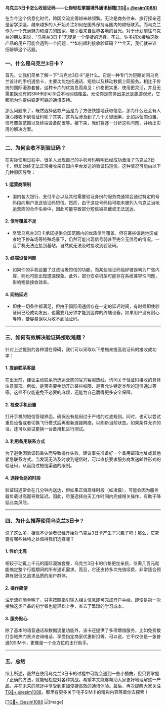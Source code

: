 **乌克兰3日卡怎么收验证码——让你轻松掌握境外通讯秘籍[[TG💪+ @esim1088](https://t.me/s/esim1088)]**

在当今这个信息化时代，跨国交流变得越来越频繁。无论是商务往来、旅行探亲还是留学深造，越来越多的人开始关注如何在国外保持与国内的顺畅联系。而乌克兰作为一个充满魅力和潜力的国家，吸引着来自世界各地的目光。对于计划前往乌克兰的朋友来说，“乌克兰3日卡”无疑是一个便捷的选择。不过，许多初次接触这款产品的用户可能会遇到一个问题：**如何顺利接收验证码？**今天，我们就来详细聊聊这个话题。

### 一、什么是乌克兰3日卡？

首先，让我们简单了解一下“乌克兰3日卡”是什么。它是一种专门为短期访问乌克兰设计的手机通信卡，主要功能包括通话、短信以及移动数据上网服务。相比于传统的国际漫游套餐，这种卡片的优势显而易见：价格更实惠、使用更灵活，并且无需更换现有的SIM卡即可享受本地网络覆盖。无论你是商务出差还是旅游观光，它都能为你提供稳定可靠的通讯支持。

那么问题来了，既然选择这款产品是为了方便快捷地获取信息，那为什么还会有人担心接收不到验证码呢？其实，这背后涉及到了几个关键因素，比如运营商设置、信号覆盖范围以及终端设备配置等。接下来，我们将逐一分析这些问题，并给出实用的解决方案。

---

### 二、为何会收不到验证码？

在实际使用过程中，很多人发现自己的手机号码明明已经成功激活了乌克兰3日卡，但却始终无法正常接收来自国内平台发送的验证码短信。这种情况可能由以下几种原因导致：

#### 1. **运营商限制**
   - 国内各大银行、支付平台以及其他需要验证身份的服务商通常会通过特定的号码段向用户发送验证码短信。然而，由于这些号码段可能未被列入乌克兰当地运营商的合作名单中，因此可能导致部分短信被拦截或无法送达。
   
#### 2. **信号覆盖不足**
   - 尽管乌克兰3日卡承诺提供全国范围内的优质信号覆盖，但在某些偏远地区或者地下停车场等特殊场景下，仍然可能出现信号弱甚至完全无信号的情况。一旦手机无法连接到基站，自然就无法及时接收到验证码。

#### 3. **终端设备问题**
   - 如果你的手机设置了过滤垃圾短信的功能，而某些验证码恰好被误判为广告内容，则也可能出现遗漏现象。此外，部分安卓机型可能存在系统兼容性问题，影响短信接收效率。

#### 4. **网络延迟**
   - 即使一切条件都满足，但由于国际间通信存在一定的延迟时间，有时候即使验证码已经成功发出，也需要几分钟才能到达你的终端设备。如果用户没有耐心等待，便容易误以为收不到验证码。

---

### 三、如何有效解决验证码接收难题？

针对上述提到的各种潜在障碍，我们可以采取以下措施来提高验证码的接收成功率：

#### 1. **提前联系客服**
   在出发前，建议主动联系所选运营商的官方客服热线，询问关于验证码接收的具体注意事项。例如，是否需要手动开启某些权限、是否允许特定类型的短信通过等等。这样不仅能避免不必要的麻烦，还能为自己赢得更多安全保障。

#### 2. **检查手机设置**
   打开手机的短信管理界面，确保没有启用过于严格的过滤规则。同时，也可以尝试重启设备或者切换飞行模式后再重新连接网络，以刷新当前状态。如果条件允许的话，还可以尝试更换一台备用机进行测试。

#### 3. **利用备用联系方式**
   为了避免因验证码丢失而导致操作失败，建议事先准备好一个备用邮箱地址或其他紧急联系方式。当发现无法及时收到短信时，可以直接要求服务商发送邮件形式的验证码，从而绕过短信渠道的限制。

#### 4. **选择合适的时段**
   验证码通常会在几分钟内送达，但如果正值高峰时段（如凌晨），可能会因为服务器负载过高而导致延迟。因此，尽量选择白天工作时间内完成相关操作，有助于降低此类风险。

---

### 四、为什么推荐使用乌克兰3日卡？

说了这么多，相信不少读者已经开始对乌克兰3日卡产生了兴趣了吧！那么，它究竟有哪些独特之处值得我们选择呢？

#### 1. **性价比高**
   相较于动辄上千元的国际漫游套餐，乌克兰3日卡的价格更加亲民，仅需几百元就能搞定整个行程期间的所有通讯需求。而且，它还支持多次充值续费，非常适合预算有限但又追求品质的用户群体。

#### 2. **操作简便**
   注册流程简单明了，只需按照指引输入相关信息即可完成开户手续。即便是第一次接触这类产品的初学者也能轻松上手，省去了繁琐的学习成本。

#### 3. **服务贴心**
   除了基本的语音通话和数据流量功能外，该卡还提供了多项增值服务，比如免费拨打当地热门景点咨询电话、享受指定商家优惠折扣等。可以说，它不仅仅是一张普通的SIM卡，更像是一个全方位的出行助手。

---

### 五、总结

综上所述，虽然在使用乌克兰3日卡的过程中可能会遇到一些小插曲，但只要掌握了正确的方法，就能轻松应对各种挑战。希望本文能够帮助大家更好地理解这一产品，并在未来的旅途中享受到更加便捷高效的通讯体验。最后，再次提醒大家关注[TG💪+ @esim1088](https://t.me/s/esim1088)，那里有更多关于电子SIM卡的精彩内容等着你去探索！

[[TG💪+ @esim1088](https://t.me/s/esim1088) ![Image](https://i.postimg.cc/4NQfJmqS/Snipaste-2025-05-13-00-14-12.png)]
